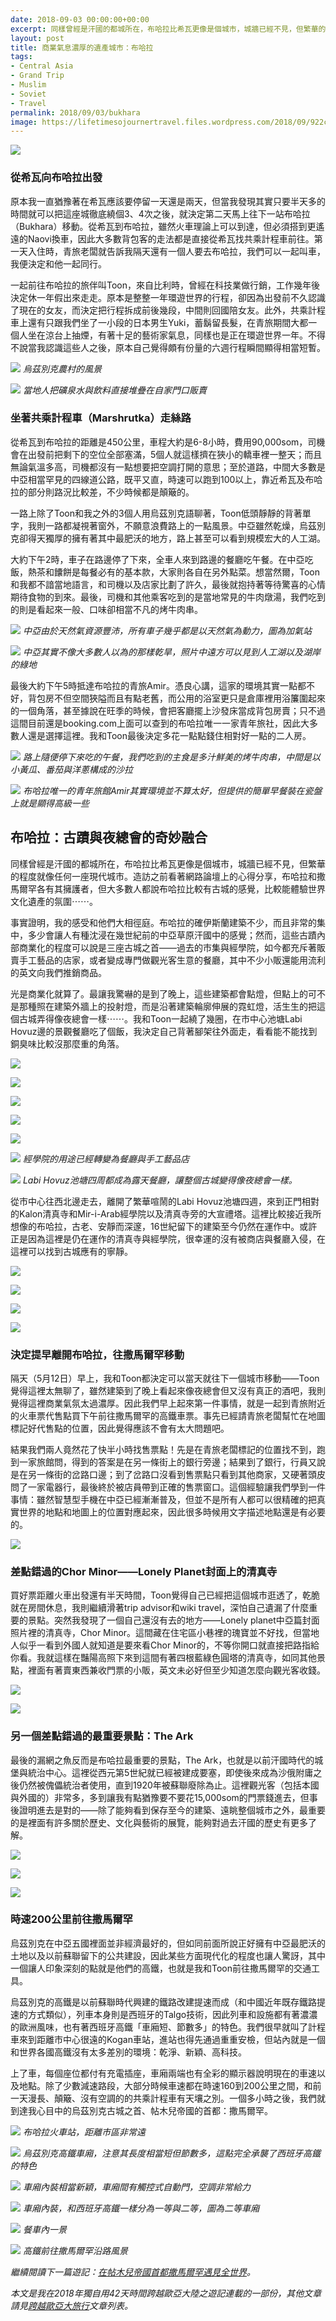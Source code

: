 ```yaml
---
date: 2018-09-03 00:00:00+00:00
excerpt: 同樣曾經是汗國的都城所在，布哈拉比希瓦更像是個城市，城牆已經不見，但繁華的程度就像任何一座現代城市。造訪之前看著網路論壇上的心得分享，布哈拉和撒馬爾罕各有其擁護者，但大多數人都說布哈拉比較有古城的感覺，比較能體驗世界文化遺產的氛圍；結果事實證明，我的感受和他們大相徑庭⋯⋯。
layout: post
title: 商業氣息濃厚的遺產城市：布哈拉
tags:
- Central Asia
- Grand Trip
- Muslim
- Soviet
- Travel
permalink: 2018/09/03/bukhara
image: https://lifetimesojournertravel.files.wordpress.com/2018/09/922c8-f1499456.jpg
---
```


[![](https://lifetimesojournertravel.files.wordpress.com/2018/09/271e9-32939062_134428630754426_1006579144059781120_n.jpg)](https://lifetimesojournertravel.files.wordpress.com/2018/09/271e9-32939062_134428630754426_1006579144059781120_n.jpg)

### 從希瓦向布哈拉出發

原本我一直猶豫著在希瓦應該要停留一天還是兩天，但當我發現其實只要半天多的時間就可以把這座城徹底繞個3、4次之後，就決定第二天馬上往下一站布哈拉（Bukhara）移動。從希瓦到布哈拉，雖然火車理論上可以到達，但必須搭到更遙遠的Naovi換車，因此大多數背包客的走法都是直接從希瓦找共乘計程車前往。第一天入住時，青旅老闆就告訴我隔天還有一個人要去布哈拉，我們可以一起叫車，我便決定和他一起同行。

一起前往布哈拉的旅伴叫Toon，來自比利時，曾經在科技業做行銷，工作幾年後決定休一年假出來走走。原本是整整一年環遊世界的行程，卻因為出發前不久認識了現在的女友，而決定把行程拆成前後幾段，中間則回國陪女友。此外，共乘計程車上還有只跟我們坐了一小段的日本男生Yuki，蓄鬍留長髮，在青旅期間大都一個人坐在涼台上抽煙，有著十足的藝術家氣息，同樣也是正在環遊世界一年。不得不說當我認識這些人之後，原本自己覺得頗有份量的六週行程瞬間顯得相當短暫。

![](https://lifetimesojournertravel.files.wordpress.com/2018/09/e5edb-20180511_110639.jpg)
*烏茲別克農村的風景*

![](https://lifetimesojournertravel.files.wordpress.com/2018/09/da3de-20180511_112045.jpg)
*當地人把礦泉水與飲料直接堆疊在自家門口販賣*

### 坐著共乘計程車（Marshrutka）走絲路

從希瓦到布哈拉的距離是450公里，車程大約是6-8小時，費用90,000som，司機會在出發前把剩下的空位全部塞滿，5個人就這樣擠在狹小的轎車裡一整天；而且無論氣溫多高，司機都沒有一點想要把空調打開的意思；至於道路，中間大多數是中亞相當罕見的四線道公路，既平又直，時速可以跑到100以上，靠近希瓦及布哈拉的部分則路況比較差，不少時候都是顛簸的。

一路上除了Toon和我之外的3個人用烏茲別克語聊著，Toon低頭靜靜的背著單字，我則一路都凝視著窗外，不願意浪費路上的一點風景。中亞雖然乾燥，烏茲別克卻得天獨厚的擁有著其中最肥沃的地方，路上甚至可以看到規模宏大的人工湖。

大約下午2時，車子在路邊停了下來，全車人來到路邊的餐廳吃午餐。在中亞吃飯，熱茶和饢餅是每餐必有的基本款，大家則各自在另外點菜。想當然爾，Toon和我都不諳當地語言，和司機以及店家比劃了許久，最後就抱持著等待驚喜的心情期待食物的到來。最後，司機和其他乘客吃到的是當地常見的牛肉燉湯，我們吃到的則是看起來一般、口味卻相當不凡的烤牛肉串。

![](https://lifetimesojournertravel.files.wordpress.com/2018/09/cf39e-20180511_115327.jpg)
*中亞由於天然氣資源豐沛，所有車子幾乎都是以天然氣為動力，圖為加氣站*

![](https://lifetimesojournertravel.files.wordpress.com/2018/09/b4359-20180511_121227.jpg)
*中亞其實不像大多數人以為的那樣乾旱，照片中遠方可以見到人工湖以及湖岸的綠地*

最後大約下午5時抵達布哈拉的青旅Amir。憑良心講，這家的環境其實一點都不好，背包房不但空間狹隘而且有點老舊，而公用的浴室更只是倉庫裡用浴簾圍起來的一個角落，甚至據說在旺季的時候，會把客廳擺上沙發床當成背包房賣；只不過這間目前還是booking.com上面可以查到的布哈拉唯一一家青年旅社，因此大多數人還是選擇這裡。我和Toon最後決定多花一點點錢住相對好一點的二人房。

![](https://lifetimesojournertravel.files.wordpress.com/2018/09/c826d-20180511_142704.jpg)
*路上隨便停下來吃的午餐，我們吃到的主食是多汁鮮美的烤牛肉串，中間是以小黃瓜、番茄與洋蔥構成的沙拉*

![](https://lifetimesojournertravel.files.wordpress.com/2018/09/4c2c0-img_20180512_084100.jpg)
*布哈拉唯一的青年旅館Amir其實環境並不算太好，但提供的簡單早餐裝在瓷盤上就是顯得高級一些*

## 布哈拉：古蹟與夜總會的奇妙融合

同樣曾經是汗國的都城所在，布哈拉比希瓦更像是個城市，城牆已經不見，但繁華的程度就像任何一座現代城市。造訪之前看著網路論壇上的心得分享，布哈拉和撒馬爾罕各有其擁護者，但大多數人都說布哈拉比較有古城的感覺，比較能體驗世界文化遺產的氛圍⋯⋯。

事實證明，我的感受和他們大相徑庭。布哈拉的確伊斯蘭建築不少，而且非常的集中，多少會讓人有種沈浸在幾世紀前的中亞草原汗國中的感覺；然而，這些古蹟內部商業化的程度可以說是三座古城之首——過去的市集與經學院，如今都充斥著販賣手工藝品的店家，或者變成專門做觀光客生意的餐廳，其中不少小販還能用流利的英文向我們推銷商品。

光是商業化就算了。最讓我驚嚇的是到了晚上，這些建築都會點燈，但點上的可不是那種照在建築外牆上的投射燈，而是沿著建築輪廓伸展的霓虹燈，活生生的把這個古城弄得像夜總會一樣⋯⋯。我和Toon一起繞了幾圈，在市中心池塘Labi Hovuz邊的景觀餐廳吃了個飯，我決定自己背著腳架往外面走，看看能不能找到銅臭味比較沒那麼重的角落。

[![](https://lifetimesojournertravel.files.wordpress.com/2018/09/922c8-f1499456.jpg)](https://lifetimesojournertravel.files.wordpress.com/2018/09/922c8-f1499456.jpg)

[![](https://lifetimesojournertravel.files.wordpress.com/2018/09/18659-f1526144.jpg)](https://lifetimesojournertravel.files.wordpress.com/2018/09/18659-f1526144.jpg)

[![](https://lifetimesojournertravel.files.wordpress.com/2018/09/b90b7-f6173312.jpg)](https://lifetimesojournertravel.files.wordpress.com/2018/09/b90b7-f6173312.jpg)

[![](https://lifetimesojournertravel.files.wordpress.com/2018/09/d0b89-f0910592.jpg)](https://lifetimesojournertravel.files.wordpress.com/2018/09/d0b89-f0910592.jpg)

[![](https://lifetimesojournertravel.files.wordpress.com/2018/09/71611-f1003776.jpg)](https://lifetimesojournertravel.files.wordpress.com/2018/09/71611-f1003776.jpg)

![](https://lifetimesojournertravel.files.wordpress.com/2018/09/15788-f0678272.jpg)
*經學院的用途已經轉變為餐廳與手工藝品店*

![](https://lifetimesojournertravel.files.wordpress.com/2018/09/94d9c-f1085568.jpg)
*Labi Hovuz池塘四周都成為露天餐廳，讓整個古城變得像夜總會一樣。*

從市中心往西北邊走去，離開了繁華喧鬧的Labi Hovuz池塘四週，來到正門相對的Kalon清真寺和Mir-i-Arab經學院以及清真寺旁的大宣禮塔。這裡比較接近我所想像的布哈拉，古老、安靜而深邃，16世紀留下的建築至今仍然在運作中。或許正是因為這裡是仍在運作的清真寺與經學院，很幸運的沒有被商店與餐廳入侵，在這裡可以找到古城應有的寧靜。

[![](https://lifetimesojournertravel.files.wordpress.com/2018/09/51828-f0852928.jpg)](https://lifetimesojournertravel.files.wordpress.com/2018/09/51828-f0852928.jpg)

[![](https://lifetimesojournertravel.files.wordpress.com/2018/09/009b2-f1142976.jpg)](https://lifetimesojournertravel.files.wordpress.com/2018/09/009b2-f1142976.jpg)

[![](https://lifetimesojournertravel.files.wordpress.com/2018/09/15340-f1161152.jpg)](https://lifetimesojournertravel.files.wordpress.com/2018/09/15340-f1161152.jpg)

[![](https://lifetimesojournertravel.files.wordpress.com/2018/09/946bc-f1200640.jpg)](https://lifetimesojournertravel.files.wordpress.com/2018/09/946bc-f1200640.jpg)

### 決定提早離開布哈拉，往撒馬爾罕移動

隔天（5月12日）早上，我和Toon都決定可以當天就往下一個城市移動——Toon覺得這裡太無聊了，雖然建築到了晚上看起來像夜總會但又沒有真正的酒吧，我則覺得這裡商業氣氛太過濃厚。因此我們早上起來第一件事情，就是一起到青旅附近的火車票代售點買下午前往撒馬爾罕的高鐵車票。事先已經請青旅老闆幫忙在地圖標記好代售點的位置，因此覺得應該不會有太大問題吧。

結果我們兩人竟然花了快半小時找售票點！先是在青旅老闆標記的位置找不到，跑到一家旅館問，得到的答案是在另一條街上的銀行旁邊；結果到了銀行，行員又說是在另一條街的岔路口邊；到了岔路口沒看到售票點只看到其他商家，又硬著頭皮問了一家電器行，最後終於被店員帶到正確的售票窗口。這個經驗讓我們學到一件事情：雖然智慧型手機在中亞已經漸漸普及，但並不是所有人都可以很精確的把真實世界的地點和地圖上的位置對應起來，因此很多時候用文字描述地點還是有必要的。

[![](https://lifetimesojournertravel.files.wordpress.com/2018/09/656b4-f1292096.jpg)](https://lifetimesojournertravel.files.wordpress.com/2018/09/656b4-f1292096.jpg)

### 差點錯過的Chor Minor——Lonely Planet封面上的清真寺

買好票距離火車出發還有半天時間，Toon覺得自己已經把這個城市逛透了，乾脆就在房間休息，我則繼續滑著trip advisor和wiki travel，深怕自己遺漏了什麼重要的景點。突然我發現了一個自己還沒有去的地方——Lonely planet中亞篇封面照片裡的清真寺，Chor Minor。這間藏在住宅區小巷裡的瑰寶並不好找，但當地人似乎一看到外國人就知道是要來看Chor Minor的，不等你開口就直接把路指給你看。我就這樣在豔陽高照下來到這間有著四根藍綠色圓塔的清真寺，如同其他景點，裡面有著賣東西兼收門票的小販，英文未必好但至少知道怎麼向觀光客收錢。

[![](https://lifetimesojournertravel.files.wordpress.com/2018/09/01833-32939062_134428630754426_1006579144059781120_n.jpg)](https://lifetimesojournertravel.files.wordpress.com/2018/09/01833-32939062_134428630754426_1006579144059781120_n.jpg)

[![](https://lifetimesojournertravel.files.wordpress.com/2018/09/13018-f1316992.jpg)](https://lifetimesojournertravel.files.wordpress.com/2018/09/13018-f1316992.jpg)

### 另一個差點錯過的最重要景點：The Ark

最後的漏網之魚反而是布哈拉最重要的景點，The Ark，也就是以前汗國時代的城堡與統治中心。這裡從西元第5世紀就已經被建成要塞，即使後來成為沙俄附庸之後仍然被傀儡統治者使用，直到1920年被蘇聯廢除為止。這裡觀光客（包括本國與外國的）非常多，多到讓我有點猶豫要不要花15,000som的門票錢進去，但事後證明進去是對的——除了能夠看到保存至今的建築、遠眺整個城市之外，最重要的是裡面有許多關於歷史、文化與藝術的展覽，能夠對過去汗國的歷史有更多了解。

[![](https://lifetimesojournertravel.files.wordpress.com/2018/09/9f149-f5461760.jpg)](https://lifetimesojournertravel.files.wordpress.com/2018/09/9f149-f5461760.jpg)

[![](https://lifetimesojournertravel.files.wordpress.com/2018/09/138a4-f5865344.jpg)](https://lifetimesojournertravel.files.wordpress.com/2018/09/138a4-f5865344.jpg)

[![](https://lifetimesojournertravel.files.wordpress.com/2018/09/0b8fc-f6088576.jpg)](https://lifetimesojournertravel.files.wordpress.com/2018/09/0b8fc-f6088576.jpg)

### 時速200公里前往撒馬爾罕

烏茲別克在中亞五國裡面並非經濟最好的，但如同前面所說正好擁有中亞最肥沃的土地以及以前蘇聯留下的公共建設，因此某些方面現代化的程度也讓人驚訝，其中一個讓人印象深刻的點就是他們的高鐵，也就是我和Toon前往撒馬爾罕的交通工具。

烏茲別克的高鐵是以前蘇聯時代興建的鐵路改建提速而成（和中國近年既存鐵路提速的方式類似），列車本身則是西班牙的Talgo技術，因此列車和設施都有著濃濃的歐洲風味，也有著西班牙高鐵「車廂短、節數多」的特色。我們很早就叫了計程車來到距離市中心很遠的Kogan車站，進站也得先通過重重安檢，但站內就是一個和世界各國高鐵沒有太多差別的環境：乾淨、新穎、高科技。

上了車，每個座位都付有充電插座，車廂兩端也有全彩的顯示器說明現在的車速以及地點。除了少數減速路段，大部分時候車速都在時速160到200公里之間，和前一天漫長、顛簸、沒有空調的的共乘計程車有天壤之別。一個多小時之後，我們就到達我心目中的烏茲別克古城之首、帖木兒帝國的首都：撒馬爾罕。

![](https://lifetimesojournertravel.files.wordpress.com/2018/09/4077a-img_20180512_152433.jpg)
*布哈拉火車站，距離市區非常遠*

![](https://lifetimesojournertravel.files.wordpress.com/2018/09/ad65e-img_20180512_153117.jpg)
*烏茲別克高鐵車廂，注意其長度相當短但節數多，這點完全承襲了西班牙高鐵的特色*

![](https://lifetimesojournertravel.files.wordpress.com/2018/09/fa402-img_20180512_153625.jpg)
*車廂內裝相當新穎，車廂間有觸控式自動門，空調非常給力*

![](https://lifetimesojournertravel.files.wordpress.com/2018/09/5bcfb-img_20180512_153720.jpg)
*車廂內裝，和西班牙高鐵一樣分為一等與二等，圖為二等車廂*

![](https://lifetimesojournertravel.files.wordpress.com/2018/09/98e86-img_20180512_153812.jpg)
*餐車內一景*

![](https://lifetimesojournertravel.files.wordpress.com/2018/09/61813-img_20180512_163915_1.jpg)
*高鐵前往撒馬爾罕沿路風景*

*繼續閱讀下一篇遊記：[在帖木兒帝國首都撒馬爾罕遇見全世界](/2018/09/16/samarkand)。*

*本文是我在2018年獨自用42天時間跨越歐亞大陸之遊記連載的一部份，其他文章請見[跨越歐亞大旅行](/grand-trip)文章列表。*
